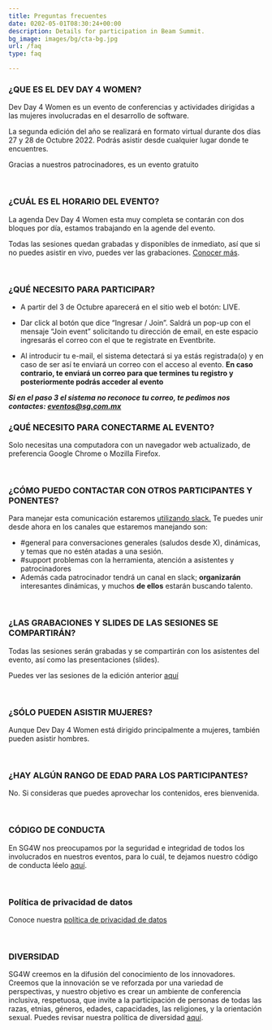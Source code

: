```yaml
---
title: Preguntas frecuentes
date: 0202-05-01T08:30:24+00:00
description: Details for participation in Beam Summit.
bg_image: images/bg/cta-bg.jpg
url: /faq
type: faq

---
```

### ¿QUE ES EL DEV DAY 4 WOMEN?

Dev Day 4 Women es un evento de conferencias y actividades dirigidas a las mujeres involucradas en el desarrollo de software.

La segunda edición del año se realizará en formato virtual durante dos días 27 y 28 de Octubre 2022. Podrás asistir desde cualquier lugar donde te encuentres.

Gracias a nuestros patrocinadores, es un evento gratuito

<br>

### ¿CUÁL ES EL HORARIO DEL EVENTO?

La agenda Dev Day 4 Women esta muy completa se contarán con dos bloques por día, estamos trabajando en la agende del evento.

Todas las sesiones quedan grabadas y disponibles de inmediato, así que si no puedes asistir en vivo, puedes ver las grabaciones. [Conocer más](https://www.youtube.com/channel/UCGZsBwp-Azah4Wdp9x6EzFQ).


<br>

### ¿QUÉ NECESITO PARA PARTICIPAR? 

- A partir del 3 de Octubre aparecerá en el sitio web el botón: LIVE. 

- Dar click al botón que dice “Ingresar / Join”. Saldrá un pop-up con el mensaje “Join event” solicitando tu dirección de email, en este espacio ingresarás el correo con el que te registrate en Eventbrite.

- Al introducir tu e-mail, el sistema detectará si ya estás registrada(o) y en caso de ser así te enviará un correo con el acceso al evento. **En caso contrario, te enviará un correo para que termines tu registro y posteriormente podrás acceder al evento**


***Si en el paso 3 el sistema no reconoce tu correo, te pedimos nos contactes: eventos@sg.com.mx***


### ¿QUÉ NECESITO PARA CONECTARME AL EVENTO?

Solo necesitas una computadora con un navegador web actualizado, de preferencia Google Chrome o Mozilla Firefox.

<br>

### ¿CÓMO PUEDO CONTACTAR CON OTROS PARTICIPANTES Y PONENTES?
Para manejar esta comunicación estaremos [utilizando slack.](https://join.slack.com/t/sg4women/shared_invite/zt-ukzdodky-nUaFePrq73NEIC3y61M_PQ) Te puedes unir desde ahora en los canales que estaremos manejando son:

* #general para conversaciones generales (saludos desde X), dinámicas, y temas que no estén atadas a una sesión.
* #support problemas con la herramienta, atención a asistentes y patrocinadores
* Además cada patrocinador tendrá un canal en slack; **organizarán** interesantes dinámicas, y muchos **de ellos** estarán buscando talento.

<br>

### ¿LAS GRABACIONES Y SLIDES DE LAS SESIONES SE COMPARTIRÁN?

Todas las sesiones serán grabadas y se compartirán con los asistentes del evento, así como las presentaciones (slides).

Puedes ver las sesiones de la edición anterior [aquí](https://youtube.com/playlist?list=PLnLzwYW6HOC471pWkmJOUEHl4BZjm254K)

<br>

### ¿SÓLO PUEDEN ASISTIR MUJERES?

Aunque Dev Day 4 Women está dirigido principalmente a mujeres, también pueden asistir hombres.

<br>

### ¿HAY ALGÚN RANGO DE EDAD PARA LOS PARTICIPANTES?

No. Si consideras que puedes aprovechar los contenidos, eres bienvenida.

<br>

### CÓDIGO DE CONDUCTA

En SG4W nos preocupamos por la seguridad e integridad de todos los involucrados en nuestros eventos, para lo cuál, te dejamos nuestro código de conducta léelo [aquí](/coc).

<br>


### Política de privacidad de datos

Conoce nuestra [política de privacidad de datos](/politica-de-privacidad)

<br>

### DIVERSIDAD

SG4W creemos en la difusión del conocimiento de los innovadores. Creemos que la innovación se ve reforzada por una variedad de perspectivas, y nuestro objetivo es crear un ambiente de conferencia inclusiva, respetuosa, que invite a la participación de personas de todas las razas, etnias, géneros, edades, capacidades, las religiones, y la orientación sexual. Puedes revisar nuestra política de diversidad [aquí](/diversidad).